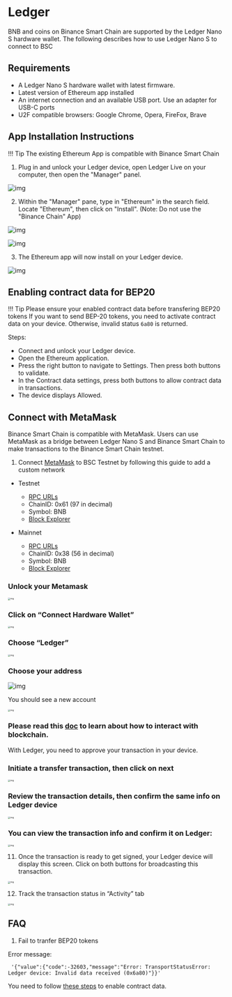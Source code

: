 # Ledger

BNB and coins on Binance Smart Chain are supported by the Ledger Nano S hardware wallet. The following describes how to use Ledger Nano S to connect to BSC

## Requirements
* A Ledger Nano S hardware wallet with latest firmware.
* Latest version of Ethereum app installed
* An internet connection and an available USB port. Use an adapter for USB-C ports
* U2F compatible browsers: Google Chrome, Opera, FireFox, Brave

## App Installation Instructions

!!! Tip
		The existing Ethereum App is compatible with Binance Smart Chain

1) Plug in and unlock your Ledger device, open Ledger Live on your computer, then open the "Manager" panel.

![img](https://lh4.googleusercontent.com/3IYxS3SPr--yBE7OSuw-i7BkKNk7WR_3PxOdq2PMx_xZl3prBrslPvFbUTEY9keZ-g1XOV4WTpJ_9wM32mPVQ_gNh8A5lSigGb1qRTgkOz6wlZa9LzTjBl0QMCVv5LIouGcJOwwn)

2) Within the "Manager" pane, type in "Ethereum" in the search field. Locate "Ethereum", then click on "Install". (Note: Do not use the "Binance Chain" App)

![img](https://lh5.googleusercontent.com/q2SEjHGNgiCZMMdvZ3dvH96o67MqPm4Otj70XGnmsmZT3NekLUXo-FlJlnBpuIPiZRnCstEgOYq3Vmip0gMd7tD7gV_J4oECFBKDYmSe1Euph3ST1e5TeRrZyqZWL_AEAiL3aVer)

![img](https://lh5.googleusercontent.com/FYp-dbx_njGFbP3LqSDGYBIqubv5VEU2n-eLJTqxdtRctpWLNnDpZdN48rGNogCQTC5LgwACaA9eP2_FAwzEMWNQxvxct7AHS3lcojJf8qsbvB_rRMaGrb1-YAO0LYgF0A83fjqY)

3) The Ethereum app will now install on your Ledger device.

![img](https://lh5.googleusercontent.com/1lT0rjEpawrZO6TkthQCCCQMs5CHH44iKDhZTJr6_VAOGsftEuJIih6d_-1VWq5DHET9yfn-FgiIA87tZ-zxl4RJPn8kpVWCK7ZHrccJBXeTjlzIfqg5CwGzoESQR3s8yUhVHbmX)

## Enabling contract data for BEP20 

!!! Tip
		 Please ensure your enabled contract data before transfering BEP20 tokens 
If you want to send BEP-20 tokens, you need to activate contract data on your device. Otherwise, invalid status `6a80` is returned.

Steps: 

- Connect and unlock your Ledger device.
- Open the Ethereum application.
- Press the right button to navigate to Settings. Then press both buttons to validate.
- In the Contract data settings, press both buttons to allow contract data in transactions. 
- The device displays Allowed. 

## Connect with MetaMask

Binance Smart Chain is compatible with MetaMask. Users can use MetaMask as a bridge between Ledger Nano S and Binance Smart Chain to make transactions to the Binance Smart Chain testnet.

1) Connect [MetaMask](./metamask.md) to BSC Testnet by following this guide to add a custom network

 * Testnet
    * [RPC URLs](./../rpc.md)
    * ChainID: 0x61 (97 in decimal)
    * Symbol: BNB
    * [Block Explorer](https://testnet.bscscan.com)

 * Mainnet
    * [RPC URLs](./../rpc.md)
    * ChainID: 0x38 (56 in decimal)
    * Symbol: BNB
    * [Block Explorer](https://bscscan.com)

### Unlock your Metamask

<img src="https://lh5.googleusercontent.com/EpbHPRV-ycTSYYNdDi67wqB5GKpiYUj4AOSLr0dTNV3vbTBP377YM75f5iYFeKzHu_6ykJr7UEZ81xds2czCXe4qOtBgekIJGdAwdnh_UGPggujVHxHHrTqHTLgmgLh0HFgiAJgp" alt="img" style="zoom:33%;" />

### Click on “Connect Hardware Wallet”

<img src="https://lh6.googleusercontent.com/1gb3-LE3KVM-rnFBHr3MMrdYrtsknZ3LqRFOanx_LHPyi6wTFpi7qwyIfH0ftwrE8zTN0ossizTk7ddBBGLod-r3JR948XgSFJuIDGzXvMUh-Wp4jLrGdmVGcadhynrv-YFdPuNd" alt="img" style="zoom:33%;" />

### Choose “Ledger”

<img src="https://lh5.googleusercontent.com/TCPL_nMhLOTeS1TGRULD_4mMXVx_EhlVqOopfizYK8TiMVQXd0CxDwuefnuAoq_x2ESislvm3z-XZLStw_GJ4pOS1kxSjUZU4-SbZitGrIrFvVbCoVd1qzanzjRBiCTw-hb00f57" alt="img" style="zoom:33%;" />

### Choose your address

![img](https://lh3.googleusercontent.com/FlMY9pjEboYDskkLYu2tZ3QZL6RAaTD-gOUGrSV5F53uFRqVfzvo7znZL_EqU117enWTFaC_1Zx26b-BEneX9ivxo2_-1xjBSBZ-uHZlp0ySTZJ4Rgd5SLhpRP2WZLv7jDZc9Oek)

You should see a new account

<img src="https://lh5.googleusercontent.com/7Uo7dvi4PVqPiYnVcUEFkVsGNemyIgB0hAq2y244NhM_pNXVwFZi9zU1aYwmqf1koc-bC3BLthA-phkKD8_hr1hd9RkxTCJohbmwTcJiHscPOCzVn5O-Xs6Z2-ci17pVr2Lj1ljr" alt="img" style="zoom:33%;" />

### Please read this [doc](metamask.md) to learn about how to interact with blockchain.

With Ledger, you need to approve your transaction in your device.

### Initiate a transfer transaction, then click on next

<img src="https://lh4.googleusercontent.com/vuylKsIqqTMl1SORH1gd7QbAiL6fywTwIOT40asaYjDnYAArTL7cZZon3ozzSylgqwmySun-pBEq__jVaML-Y_mEu5kaSuoZM5i2d7M9utoCCtUmQogW2vQ4wY7GRjN-ACu4Yqxc" alt="img" style="zoom:33%;" />

### Review the transaction details, then confirm the same info on Ledger device

<img src="https://lh5.googleusercontent.com/hICFx-MRkPsAHGtEuSNh5tGAZheKNrm3YjVmw-QcLVV90910YwxccP9bBpH7_o2VBDcYwZ8skZkgLdG5jATXgUhK035urAnr8aUzSexrdqHfi1CXnk3LjPx8dpcE668qzDoHLQEc" alt="img" style="zoom:33%;" />

### You can view the transaction info and confirm it on Ledger:

<img src="https://lh5.googleusercontent.com/x2hiegyGjwWzUkWJ1NknXw7TiWyhJ1M-FT1-2nzfSxHVcYF48AjE73vcEpiSsKiriZTYtOq_l6_SjrWFuNNzbhRDX6vN5sCfQA9vtGLqtJotmS6j5CTOrPK6YGUw2gmfY8HUo6iK" alt="img" style="zoom:33%;" />

11) Once the transaction is ready to get signed, your Ledger device will display this screen. Click on both buttons for broadcasting this transaction.

<img src="https://lh5.googleusercontent.com/8QvlXBQst1p87Y8Ot1PHHnsxN0DjsdRuJeD03uLR9WPtChcuhVbbZ6xmB_e27LL2F7zIgdcK84mL6qzOJEl-HDpeGIndH91t1Mb9B6_Ix9OqlFdzVbSKiR-Nv1m-Dv4ggtVOY3Tk" alt="img" style="zoom: 33%;" />

12) Track the transaction status in “Activity” tab

<img src="https://lh4.googleusercontent.com/ejb2jVBsYnFHctelQtR9gS36Z96td60sQ1yVFYdSbLr_jCTkyv2Im2P1wkHxS3JGAYHRXQTiac3FO9dUH1GX0eKHG1Vwk764tSMERGza_vmQcxxm32S66-kFi18wTifSrF-uD9tL" alt="img" style="zoom:33%;" />


## FAQ

1. Fail to tranfer BEP20 tokens

Error message:

```
 '{"value":{"code":-32603,"message":"Error: TransportStatusError: Ledger device: Invalid data received (0x6a80)"}}'
```
You need to follow [these steps]((#enabling-contract-data-for-bep20)) to enable contract data. 

